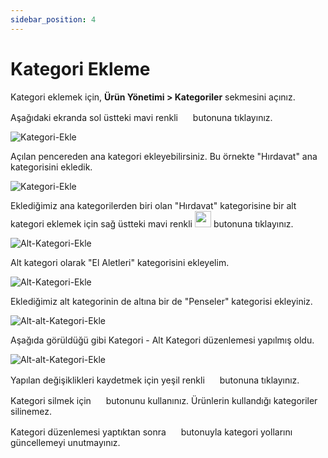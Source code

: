 ```yaml
---
sidebar_position: 4
---
```


# Kategori Ekleme

Kategori eklemek için, **Ürün Yönetimi > Kategoriler** sekmesini açınız.

Aşağıdaki ekranda sol üstteki mavi renkli <img src="/img/butonlar/ana-urun-kategorisi-ekle-buton.png" height="16"/> butonuna tıklayınız.

![Kategori-Ekle](/img/urun-yonetimi/kategoriler.png)

Açılan pencereden ana kategori ekleyebilirsiniz. Bu örnekte "Hırdavat" ana kategorisini ekledik.

![Kategori-Ekle](/img/urun-yonetimi/ana-kategori-ekle.png)

Eklediğimiz ana kategorilerden biri olan "Hırdavat" kategorisine bir alt kategori eklemek için sağ üstteki mavi renkli <img src="/img/butonlar/alt-urun-kategorisi-ekle-buton.png" height="26"/> butonuna tıklayınız.

![Alt-Kategori-Ekle](/img/urun-yonetimi/alt-kategori-ekle.png)

Alt kategori olarak "El Aletleri" kategorisini ekleyelim.

![Alt-Kategori-Ekle](/img/urun-yonetimi/alt-kategori-ekle-pencere.png)

Eklediğimiz alt kategorinin de altına bir de "Penseler" kategorisi ekleyiniz.

![Alt-alt-Kategori-Ekle](/img/urun-yonetimi/alt-alt-kategori-ekle.png)

Aşağıda görüldüğü gibi Kategori - Alt Kategori düzenlemesi yapılmış oldu.

![Alt-alt-Kategori-Ekle](/img/urun-yonetimi/penseler.png)

Yapılan değişiklikleri kaydetmek için yeşil renkli <img src="/img/butonlar/kaydet-buton.png" height="16"/> butonuna tıklayınız.

Kategori silmek için  <img src="/img/butonlar/sil-buton-2.png" height="16"/> butonunu kullanınız. Ürünlerin kullandığı kategoriler silinemez. 

Kategori düzenlemesi yaptıktan sonra <img src="/img/butonlar/tum-yollari-guncelle-buton.png" height="16"/> butonuyla kategori yollarını güncellemeyi unutmayınız.




